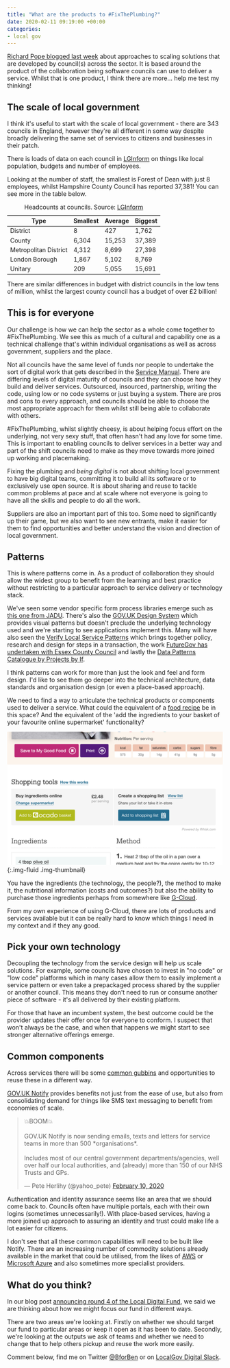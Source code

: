 ```yaml
---
title: "What are the products to #FixThePlumbing?"
date: 2020-02-11 09:19:00 +00:00
categories:
- local gov
---
```


[Richard Pope blogged last week](https://www.dxw.com/2020/02/creating-new-collaborative-organisations-to-operate-shared-services/) about approaches to scaling solutions that are developed by council(s) across the sector. It is based around the product of the collaboration being software councils can use to deliver a service. Whilst that is one product, I think there are more... help me test my thinking!

## The scale of local government

I think it's useful to start with the scale of local government - there are 343 councils in England, however they're all different in some way despite broadly delivering the same set of services to citizens and businesses in their patch.

There is loads of data on each council in [LGInform](https://lginform.local.gov.uk/) on things like local population, budgets and number of employees.

Looking at the number of staff, the smallest is Forest of Dean with just 8 employees, whilst Hampshire County Council has reported 37,381! You can see more in the table below.

<table class="table table-sm table-responsive">
<caption>Headcounts at councils. Source: <a href="https://lginform.local.gov.uk/" title="Visit the LGInform homepage">LGInform</a></caption>
<thead class="thead-light">
<tr>
<th scope="col">Type</th>
<th scope="col">Smallest</th>
<th scope="col">Average</th>
<th scope="col">Biggest</th>
</tr>
</thead>
<tbody>
<tr>
<td>District</td>
<td>8</td>
<td>427</td>
<td>1,762</td>
</tr>
<tr>
<td>County</td>
<td>6,304</td>
<td>15,253</td>
<td>37,389</td>
</tr>
<tr>
<td>Metropolitan District</td>
<td>4,312</td>
<td>8,699</td>
<td>27,398</td>
</tr>
<tr>
<td>London Borough</td>
<td>1,867</td>
<td>5,102</td>
<td>8,769</td>
</tr>
<tr>
<td>Unitary</td>
<td>209</td>
<td>5,055</td>
<td>15,691</td>
</tr>
</tbody>
</table>

There are similar differences in budget with district councils in the low tens of million, whilst the largest county council has a budget of over £2 billion!

## This is for everyone

Our challenge is how we can help the sector as a whole come together to #FixThePlumbing. We see this as much of a cultural and capability one as a technical challenge that's within individual organisations as well as across government, suppliers and the place.

Not all councils have the same level of funds nor people to undertake the sort of digital work that gets described in the [Service Manual](https://www.gov.uk/service-manual/). There are differing levels of digital maturity of councils and they can choose how they build and deliver services. Outsourced, insourced, partnership, writing the code, using low or no code systems or just buying a system. There are pros and cons to every approach, and councils should be able to choose the most appropriate approach for them whilst still being able to collaborate with others.

#FixThePlumbing, whilst slightly cheesy, is about helping focus effort on the underlying, not very sexy stuff, that often hasn't had any love for some time. This is important to enabling councils to deliver services in a better way and part of the shift councils need to make as they move towards more joined up working and placemaking.

Fixing the plumbing and _being digital_ is not about shifting local government to have big digital teams, committing it to build all its software or to exclusively use open source. It is about sharing and reuse to tackle common problems at pace and at scale where not everyone is going to have all the skills and people to do all the work.

Suppliers are also an important part of this too. Some need to significantly up their game, but we also want to see new entrants, make it easier for them to find opportunities and better understand the vision and direction of local government.

## Patterns

This is where patterns come in. As a product of collaboration they should allow the widest group to benefit from the learning and best practice without restricting to a particular approach to service delivery or technology stack. 

We've seen some vendor specific form process libraries emerge such as [this one from JADU](https://www.jadu.net/library/directory/1/library/category/28). There's also the [GOV.UK Design System](https://design-system.service.gov.uk/) which provides visual patterns but doesn't preclude the underlying technology used and we're starting to see applications implement this. Many will have also seen the [Verify Local Service Patterns](https://verify-local-patterns.herokuapp.com/service-patterns/parking-permit/overview/design) which brings together policy, research and design for steps in a transaction, the work [FutureGov has undertaken with Essex County Council](https://patterns.wearefuturegov.com/) and lastly the [Data Patterns Catalogue by Projects by If](https://catalogue.projectsbyif.com/).

I think patterns can work for more than just the look and feel and form design. I'd like to see them go deeper into the technical architecture, data standards and organisation design (or even a place-based approach).

We need to find a way to articulate the technical products or components used to deliver a service. What could the equivalent of a [food recipe](https://www.bbcgoodfood.com/recipes/chicken-pasta-bake) be in this space? And the equivalent of the 'add the ingredients to your basket of your favourite online supermarket' functionality?

![Screenshot of a BBC Good Food recipe page](/content/2020/02/recipe-add-to-basket.png "BBC Good Food recipe page showing add ingredients to basket"){:.img-fluid .img-thumbnail}

You have the ingredients (the technology, the people?), the method to make it, the nutritional information (costs and outcomes?) but also the ability to purchase those ingredients perhaps from somewhere like [G-Cloud](https://www.digitalmarketplace.service.gov.uk/buyers/direct-award/g-cloud/start). 

From my own experience of using G-Cloud, there are lots of products and services available but it can be really hard to know which things I need in my context and if they any good.

## Pick your own technology

Decoupling the technology from the service design will help us scale solutions. For example, some councils have chosen to invest in "no code" or "low code" platforms which in many cases allow them to easily implement a service pattern or even take a prepackaged process shared by the supplier or another council. This means they don't need to run or consume another piece of software - it's all delivered by their existing platform.

For those that have an incumbent system, the best outcome could be the provider updates their offer once for everyone to conform. I suspect that won't always be the case, and when that happens we might start to see stronger alternative offerings emerge.

## Common components

Across services there will be some [common gubbins](https://www.youtube.com/watch?v=BbbdHJS2t8I) and opportunities to reuse these in a different way.

[GOV.UK Notify](https://www.notifications.service.gov.uk/) provides benefits not just from the ease of use, but also from consolidating demand for things like SMS text messaging to benefit from economies of scale.

<blockquote class="twitter-tweet" data-dnt="true"><p lang="en" dir="ltr">💥BOOM💥 <br><br>GOV.​UK Notify is now sending emails, texts and letters for service teams in more than 500 *organisations*.<br><br>Includes most of our central government departments/agencies, well over half our local authorities, and (already) more than 150 of our NHS Trusts and GPs.</p>&mdash; Pete Herlihy (@yahoo_pete) <a href="https://twitter.com/yahoo_pete/status/1226943651361808384?ref_src=twsrc%5Etfw">February 10, 2020</a></blockquote> <script async src="https://platform.twitter.com/widgets.js" charset="utf-8"></script>

Authentication and identity assurance seems like an area that we should come back to. Councils often have multiple portals, each with their own logins (sometimes unnecessarily!). With place-based services, having a more joined up approach to assuring an identity and trust could make life a lot easier for citizens.

I don't see that all these common capabilities will need to be built like Notify. There are an increasing number of commodity solutions already available in the market that could be utilised, from the likes of [AWS](https://aws.amazon.com/) or [Microsoft Azure](https://azure.microsoft.com/en-gb/services/) and also sometimes more specialist providers.

## What do you think?

In our blog post [announcing round 4 of the Local Digital Fund](https://mhclgdigital.blog.gov.uk/2020/01/27/were-opening-round-4-of-the-local-digital-fund/), we said we are thinking about how we might focus our fund in different ways.

There are two areas we're looking at. Firstly on whether we should target our fund to particular areas or keep it open as it has been to date. Secondly, we're looking at the outputs we ask of teams and whether we need to change that to help others pickup and reuse the work more easily.

Comment below, find me on Twitter [@BforBen](https://twitter.com/BforBen) or on [LocalGov Digital Slack](https://localgovdigital.slack.com).
